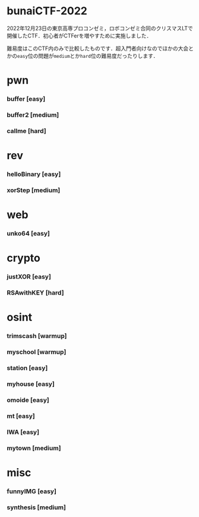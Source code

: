 # bunaiCTF-2022
2022年12月23日の東京高専プロコンゼミ，ロボコンゼミ合同のクリスマスLTで開催したCTF．初心者がCTFerを増やすために実施しました．


難易度はこのCTF内のみで比較したものです．超入門者向けなのでほかの大会とかの`easy`位の問題が`medium`とか`hard`位の難易度だったりします．

# pwn
### buffer [easy]
### buffer2 [medium]
### callme [hard]
# rev
### helloBinary [easy]
### xorStep [medium]

# web
### unko64 [easy]

# crypto
### justXOR [easy]
### RSAwithKEY [hard]

# osint
### trimscash [warmup]
### myschool [warmup]
### station [easy]
### myhouse [easy]
### omoide [easy]
### mt [easy]
### IWA [easy]
### mytown [medium]


# misc
### funnyIMG [easy]
### synthesis [medium]